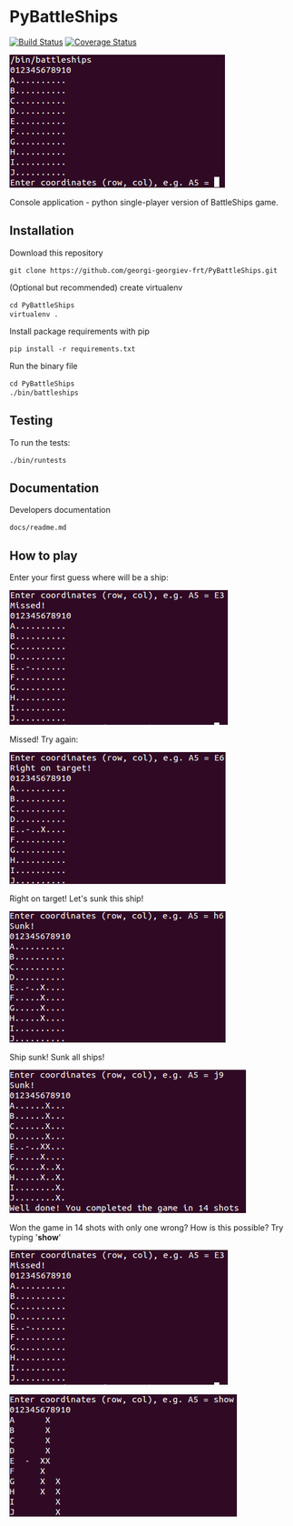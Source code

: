 PyBattleShips
=============
[![Build Status](https://travis-ci.org/georgi-georgiev-frt/PyBattleShips.svg?branch=master)](https://travis-ci.org/georgi-georgiev-frt/PyBattleShips)
[![Coverage Status](https://coveralls.io/repos/georgi-georgiev-frt/PyBattleShips/badge.svg)](https://coveralls.io/r/georgi-georgiev-frt/PyBattleShips)

![PyBattleShips](/docs/images/game_snapshot.bmp?raw=true "PyBattleShips")

Console application - python single-player version of BattleShips game.

Installation
------------
Download this repository
    
    git clone https://github.com/georgi-georgiev-frt/PyBattleShips.git
    
(Optional but recommended) create virtualenv

    cd PyBattleShips
    virtualenv .
    
Install package requirements with pip

    pip install -r requirements.txt
    
Run the binary file

    cd PyBattleShips
    ./bin/battleships

Testing
-------

To run the tests:

    ./bin/runtests


Documentation
-------------

Developers documentation

    docs/readme.md
    
How to play
-----------

Enter your first guess where will be a ship:

![Missed shot](/docs/images/missed_shot.bmp?raw=true "Missed shot")

Missed! Try again:

![Right on target!](/docs/images/on_target.bmp?raw=true "Right on target!")

Right on target! Let's sunk this ship!

![Sunk!](/docs/images/ship_sunk.bmp?raw=true "Sunk!")

Ship sunk! Sunk all ships!

![Win!](/docs/images/game_complete.bmp?raw=true "Win!")

Won the game in 14 shots with only one wrong? How is this possible? Try typing '**show**'

![Missed shot](/docs/images/missed_shot.bmp?raw=true "Missed shot")

![Cheat!](/docs/images/cheat_applied.bmp?raw=true "Cheat!")


